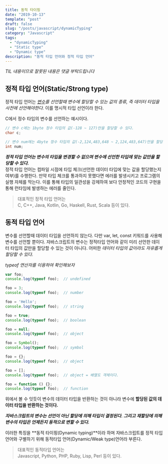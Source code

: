 ```yaml
---
title: 동적 타이핑
date: "2019-10-13"
template: "post"
draft: false
slug: "/posts/javascript/dynamicTyping"
category: "Javascript"
tags:
  - "dynamicTyping"
  - "Static type"
  - "Dynamic type"
description: "동적 타입 언어와 정적 타입 언어"
---
```

<span class="notice">
  <em>TIL 내용이므로 잘못된 내용은 댓글 부탁드립니다</em>
</span>

## 정적 타입 언어(Static/Strong type)
정적 타입 언어는 *[변수](/posts/javascript/variable)를 선언할때 변수에 할당할 수 있는 값의 종류, 즉 데이터 타입을 사전에 선언해야한다.* 이를 명시적 타입 선언이라 한다.

C에서 정수 타입의 변수를 선언하는 예시이다.
``` c
// 변수 c에는 1byte 정수 타입의 값(-128 ~ 127)만을 할당할 수 있다.
char c;

// 변수 num에는 4byte 정수 타입의 값(-2,124,483,648 ~ 2,124,483,647)만을 할당할 수 있다.
int num;
```

__*정적 타입 언어는 변수의 타입을 변경할 수 없으며 변수에 선언한 타입에 맞는 값만을 할당할 수 있다.*__<br>
정적 타입 언어는 컴파일 시점에 타입 체크(선언한 데이터 타입에 맞는 값을 할당했는지 여부)를 수행한다. 만약 타입 체크를 통과하지 못했다면 에러를 발생시키고 프로그램의 실행 자체를 막는다. 이를 통해 타입의 일관성을 강제하여 보다 안정적인 코드의 구현을 통해 런타임에 발생하는 에러를 줄인다.

> 대표적인 정적 타입 언어는<br>
C, C++, Java, Kotlin, Go, Haskell, Rust, Scala 등이 있다.

## 동적 타입 언어
변수를 선언할때 데이터 타입을 선언하지 않는다. 다만 var, let, const 키워드를 사용해 변수를 선언할 뿐이다. 자바스크립트의 변수는 정적타입 언어와 같이 미리 선언한 데이터 타입의 값만을 할당할 수 있는 것이 아니다. 어떠한 *데이터 타입의 값이라도 자유롭게 할당할 수 있다.*

*typeof 연산자를 이용하여 확인해보자*

```javascript
var foo;
console.log(typeof foo);  // undefined

foo = 3;
console.log(typeof foo);  // number

foo = 'Hello';
console.log(typeof foo);  // string

foo = true;
console.log(typeof foo);  // boolean

foo = null;
console.log(typeof foo);  // object

foo = Symbol();
console.log(typeof foo);  // symbol

foo = {};
console.log(typeof foo);  // object

foo = [];
console.log(typeof foo);  // object = 배열도 객체이다.

foo = function () {};
console.log(typeof foo);  // function
```
위에서 볼 수 잇듯이 변수의 데이터 타입을 반환하는 것이 아니라 변수에 **할당된 값의 데이터 타입을 반환하는 것이다.**

__*자바스크립트의 변수는 선언이 아닌 할당에 의해 타입이 결정된다. 그리고 재할당에 의해 변수의 타입은 언제든지 동적으로 변할 수 있다.*__<br>

이러한 특징을 **동적 타이핑(Dynamic typing)**이라 하며 자바스크립트를 정적 타입 언어와 구별하기 위해 동적타입 언어(Dynamic/Weak type)언어라 부른다.

> 대표적인 동적타입 언어는<br>
Javascript, Python, PHP, Ruby, Lisp, Perl 등이 있다.

<br>
<br>
<br>
<br>